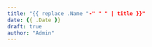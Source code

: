 ```yaml
---
title: "{{ replace .Name "-" " " | title }}"
date: {{ .Date }}
draft: true
author: "Admin"
---
```


